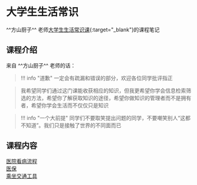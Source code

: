 # 大学生生活常识

^^方山厨子^^ 老师[大学生生活常识课](https://www.bilibili.com/video/BV1eWxneME3Q/){:target="_blank"}的课程笔记

## 课程介绍

来自 ^^方山厨子^^ 老师的话：

> !!! info "道歉"
>     一定会有疏漏和错误的部分，欢迎各位同学批评指正

> 我希望同学们通过这门课能收获相应的知识，但我更希望你学会信息检索筛选的方法，希望你了解获取知识的途径，希望你做知识的管理者而不是拥有者，希望你学会生活而不仅仅只是知识

> !!! info "一个大前提"
>     同学们不要取笑提出问题的同学，不要嘲笑别人“这都不知道”。我们只是接触了世界的不同面而已


## 课程内容

[医院看病流程](./hospital.md)<br/>
[医保](./medical_insurance.md)<br/>
[乘坐交通工具](./transportation.md)